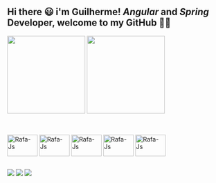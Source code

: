  ## Hi there 😃 i'm Guilherme! *Angular* and *Spring* Developer, welcome to my GitHub 🐱‍👤

<div heigth="190em">
  <img height="180em" src="https://github-readme-stats.vercel.app/api?username=Fioshi&theme=tokyonight&show_icons=true&hide_border=true&count_private=true">
  <img height="180em" src="https://github-readme-stats.vercel.app/api/top-langs/?username=Fioshi&theme=tokyonight&show_icons=true&hide_border=true&layout=compact">
</div>

##

<div style="display: inline_block"><br>
  <img align="center" alt="Rafa-Js" height="50" width="70" src="https://cdn.jsdelivr.net/gh/devicons/devicon/icons/java/java-original.svg"/>
  <img align="center" alt="Rafa-Js" height="50" width="70" src="https://cdn.jsdelivr.net/gh/devicons/devicon/icons/spring/spring-original-wordmark.svg"/>
  <img align="center" alt="Rafa-Js" height="50" width="70" src="https://cdn.jsdelivr.net/gh/devicons/devicon/icons/angularjs/angularjs-original.svg" />
  <img align="center" alt="Rafa-Js" height="50" width="70" src="https://cdn.jsdelivr.net/gh/devicons/devicon/icons/mysql/mysql-original.svg" />
  <img align="center" alt="Rafa-Js" height="50" width="70" src="https://cdn.jsdelivr.net/gh/devicons/devicon/icons/oracle/oracle-original.svg" />
</div>

##

<div>  
  <a href="https://www.youtube.com/channel/UCo3vxXEkcwwAVqxU8CTlBeg" target="_blank"><img src="https://img.shields.io/badge/YouTube-FF0000?style=for-the-badge&logo=youtube&logoColor=white" target="_blank"></a>
  <a href="mailto:guilhermefiochi002@gmail.com"><img src="https://img.shields.io/badge/-Gmail-%23333?style=for-the-badge&logo=gmail&logoColor=white" target="_blank"></a>
  <a href="https://www.linkedin.com/in/guilhermefiochi" target="_blank"><img src="https://img.shields.io/badge/-LinkedIn-%230077B5?style=for-the-badge&logo=linkedin&logoColor=white" target="_blank"></a> 
</div>


